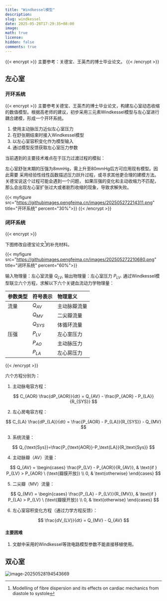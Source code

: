 ```yaml
---
title: "Windkessel模型"
description: 
slug: windkessel
date: 2025-05-28T17:29:35+08:00
image: 
math: true
license: 
hidden: false
comments: true
---
```


{{< encrypt >}}
主要参考：关德宝、王英杰的博士毕业论文。
{{< /encrypt >}}



## 左心室

### 开环系统
{{< encrypt >}}
主要参考关德宝、王英杰的博士毕业论文，构建左心室动态收缩的数值模型。根据高老师的建议，初步采用三元素Windkessel模型与左心室进行耦合建模，形成一个开环系统。

1. 使用主动脉压力近似左心室压力
2. 在舒张期结束时接入Windkessel模型
3. 以左心室容积变化作为模型输入
4. 通过模型反馈获取左心室压力参数

当前遇到的主要技术难点在于压力过渡过程的模拟：

左心室舒张末期的压强为8mmHg，需上升至80mmHg后方可应用现有模型。因此需要
采用经验性线性函数描述压力跃升过程，或寻求其他更合理的建模方法。关德宝说这个过程可能会遇到一个问题，
如果压强的变化和主动收缩力不匹配，那么会出现左心室扩张过大或者剧烈收缩的现象，导致求解失败。

{{< myfigure src="https://githubimages.pengfeima.cn/images/202505272214311.png" title="开环系统" percent="30%">}}
{{< /encrypt >}}



### 闭环系统

{{< encrypt >}}

下图修改自德宝论文[^1]的补充材料。

[^1]: Modelling of fibre dispersion and its effects on cardiac mechanics from diastole to systole

{{< myfigure src="https://githubimages.pengfeima.cn/images/202505272210680.png" title="闭环系统" percent="60%">}}

输入物理量：左心室流量 $Q_{LV}$, 输出物理量：左心室压力 $P_{LV}$. 通过Windkessel模型联立六个方程，求解以下六个关键血流动力学物理量：

| 参数类型 | 符号表示  | 物理意义     |
| :------- | :-------- | :----------- |
| 流量     | $Q_{AV}$  | 主动脉瓣流量 |
|          | $Q_{MV}$  | 二尖瓣流量   |
|          | $Q_{SYS}$ | 体循环流量   |
| 压强     | $P_{LV}$  | 左心室压力   |
|          | $P_{AO}$  | 主动脉压力   |
|          | $P_{LA}$  | 左心房压力   |
{{< /encrypt >}}


六个方程分别为：

1. 主动脉电容方程：

$$
C_{AOR} \frac{dP_{AOR}}{dt} = Q_{AV} - \frac{P_{AOR} - P_{LA}}{R_{SYS}}
$$

2. 左心房电容方程：

$$
C_{LA} \frac{dP_{LA}}{dt} = \frac{P_{AOR} - P_{LA}}{R_{SYS}} - Q_{MV}
$$

3. 系统流量：

$$
Q_{\text{Sys}}=\frac{P_{\text{AOR}}-P_\text{LA}}{R_\text{Sys}}
$$

4. 主动脉瓣（AV）流量：

$$
Q_{AV} = 
\begin{cases}
\frac{P_{LV} - P_{AOR}}{R_{AV}}, & \text{if } P_{LV} > P_{AOR} \ (\text{瓣膜开放}) \\
0, & \text{otherwise}
\end{cases}
$$

5. 二尖瓣（MV）流量：

$$
Q_{MV} = 
\begin{cases}
\frac{P_{LA} - P_{LV}}{R_{MV}}, & \text{if } P_{LA} > P_{LV} \ (\text{瓣膜开放}) \\
0, & \text{otherwise}
\end{cases}
$$

6. 左心室容积变化方程（通过力学方程反馈）：

$$
\frac{dV_{LV}}{dt} = Q_{MV} - Q_{AV}
$$

#### 主要困难
1. 文献中采用的Windkessel等效电路模型参数不能直接移植使用。


## 双心室
![image-20250528194543669](https://githubimages.pengfeima.cn/images/202505281945887.png)
